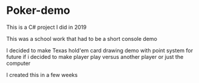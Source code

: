 # Poker-demo
This is a C# project I did in 2019

This was a school work that had to be a short console demo

I decided to make Texas hold'em card drawing demo with point system for future if i decided to make player play versus another player or just the computer

I created this in a few weeks
